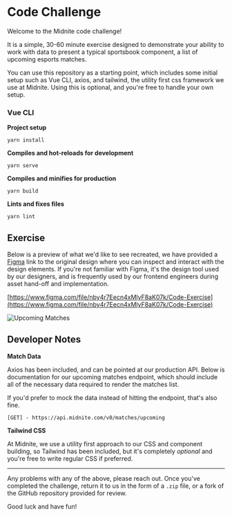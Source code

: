 # Code Challenge
Welcome to the Midnite code challenge!

It is a simple, 30-60 minute exercise designed to demonstrate your ability to work with data to present a typical sportsbook component, a list of upcoming esports matches.

You can use this repository as a starting point, which includes some initial setup such as Vue CLI, axios, and tailwind, the utility first css framework we use at Midnite. Using this is optional, and you're free to handle your own setup.

### Vue CLI

**Project setup**
```
yarn install
```

**Compiles and hot-reloads for development**
```
yarn serve
```

**Compiles and minifies for production**
```
yarn build
```

**Lints and fixes files**
```
yarn lint
```


## Exercise

Below is a preview of what we'd like to see recreated, we have provided a [Figma](https://figma.com/) link to the original design where you can inspect and interact with the design elements. If you're not familiar with Figma, it's the design tool used by our designers, and is frequently used by our frontend engineers during asset hand-off and implementation.

[https://www.figma.com/file/nby4r7Eecn4xMlyF8aK07k/Code-Exercise](https://www.figma.com/file/nby4r7Eecn4xMlyF8aK07k/Code-Exercise)

![Upcoming Matches](https://firebasestorage.googleapis.com/v0/b/clover-f2488.appspot.com/o/document-images%2Ff4b3c7208d125ff56eaf4a60d6aac5dbcb46692f?alt=media&token=b65812a3-3715-4d5e-8919-e4e615eed866)


## Developer Notes

**Match Data**

Axios has been included, and can be pointed at our production API. Below is documentation for our upcoming matches endpoint, which should include all of the necessary data required to render the matches list.

If you'd prefer to mock the data instead of hitting the endpoint, that's also fine.

`[GET] - https://api.midnite.com/v0/matches/upcoming`


**Tailwind CSS**

At Midnite, we use a utility first approach to our CSS and component building, so Tailwind has been included, but it's completely *optional* and you're free to write regular CSS if preferred.


---

Any problems with any of the above, please reach out. Once you've completed the challenge, return it to us in the form of a `.zip` file, or a fork of the GitHub repository provided for review.

Good luck and have fun!
